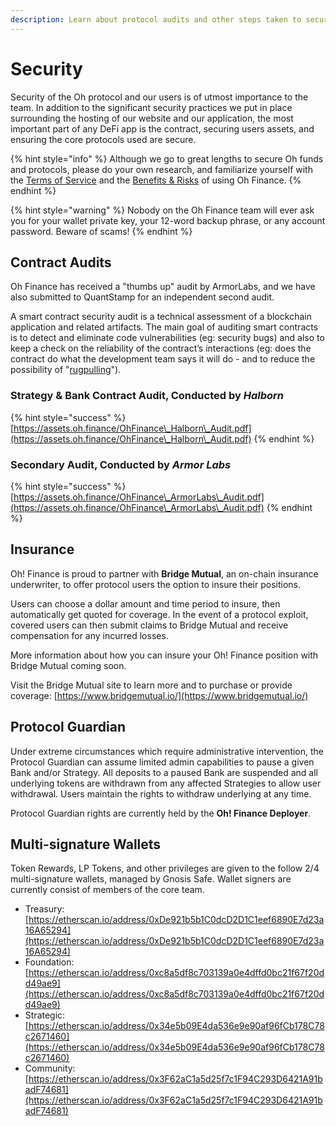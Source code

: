 ```yaml
---
description: Learn about protocol audits and other steps taken to secure Oh! Finance
---
```


# Security

Security of the Oh protocol and our users is of utmost importance to the team. In addition to the significant security practices we put in place surrounding the hosting of our website and our application, the most important part of any DeFi app is the contract, securing users assets, and ensuring the core protocols used are secure.

{% hint style="info" %}
Although we go to great lengths to secure Oh funds and protocols, please do your own research, and familiarize yourself with the [Terms of Service](../terms-of-service.md) and the [Benefits & Risks](benefits-and-risks.md) of using Oh Finance.
{% endhint %}

{% hint style="warning" %}
Nobody on the Oh Finance team will ever ask you for your wallet private key, your 12-word backup phrase, or any account password. Beware of scams!
{% endhint %}

## Contract Audits

Oh Finance has received a "thumbs up" audit by ArmorLabs, and we have also submitted to QuantStamp for an independent second audit.

A smart contract security audit is a technical assessment of a blockchain application and related artifacts. The main goal of auditing smart contracts is to detect and eliminate code vulnerabilities (eg: security bugs) and also to keep a check on the reliability of the contract’s interactions (eg: does the contract do what the development team says it will do - and to reduce the possibility of "[rugpulling](https://coinmarketcap.com/alexandria/glossary/rug-pull)").

### Strategy & Bank Contract Audit, Conducted by _Halborn_

{% hint style="success" %}
[https://assets.oh.finance/OhFinance\_Halborn\_Audit.pdf](https://assets.oh.finance/OhFinance\_Halborn\_Audit.pdf)
{% endhint %}

### Secondary Audit, Conducted by _Armor Labs_

{% hint style="success" %}
[https://assets.oh.finance/OhFinance\_ArmorLabs\_Audit.pdf](https://assets.oh.finance/OhFinance\_ArmorLabs\_Audit.pdf)
{% endhint %}

## Insurance

Oh! Finance is proud to partner with **Bridge Mutual**, an on-chain insurance underwriter, to offer protocol users the option to insure their positions.

Users can choose a dollar amount and time period to insure, then automatically get quoted for coverage. In the event of a protocol exploit, covered users can then submit claims to Bridge Mutual and receive compensation for any incurred losses.

More information about how you can insure your Oh! Finance position with Bridge Mutual coming soon.

Visit the Bridge Mutual site to learn more and to purchase or provide coverage: [https://www.bridgemutual.io/](https://www.bridgemutual.io/)

## Protocol Guardian

Under extreme circumstances which require administrative intervention, the Protocol Guardian can assume limited admin capabilities to pause a given Bank and/or Strategy. All deposits to a paused Bank are suspended and all underlying tokens are withdrawn from any affected Strategies to allow user withdrawal. Users maintain the rights to withdraw underlying at any time.

Protocol Guardian rights are currently held by the **Oh! Finance Deployer**.

## Multi-signature Wallets

Token Rewards, LP Tokens, and other privileges are given to the follow 2/4 multi-signature wallets, managed by Gnosis Safe. Wallet signers are currently consist of members of the core team.

* Treasury: [https://etherscan.io/address/0xDe921b5b1C0dcD2D1C1eef6890E7d23a16A65294](https://etherscan.io/address/0xDe921b5b1C0dcD2D1C1eef6890E7d23a16A65294)
* Foundation: [https://etherscan.io/address/0xc8a5df8c703139a0e4dffd0bc21f67f20dd49ae9](https://etherscan.io/address/0xc8a5df8c703139a0e4dffd0bc21f67f20dd49ae9)
* Strategic: [https://etherscan.io/address/0x34e5b09E4da536e9e90af96fCb178C78c2671460](https://etherscan.io/address/0x34e5b09E4da536e9e90af96fCb178C78c2671460)
* Community: [https://etherscan.io/address/0x3F62aC1a5d25f7c1F94C293D6421A91badF74681](https://etherscan.io/address/0x3F62aC1a5d25f7c1F94C293D6421A91badF74681)



